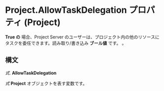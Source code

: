 
# Project.AllowTaskDelegation プロパティ (Project)

 **True の** 場合、Project Server のユーザーは、プロジェクト内の他のリソースにタスクを委任できます。読み取り/書き込み **ブール値** です。 。


## 構文

 _式_. **AllowTaskDelegation**

 _式_ **Project** オブジェクトを表す変数です。

